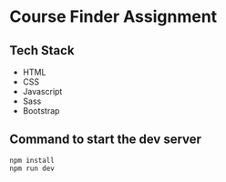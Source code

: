 # Course Finder Assignment

## Tech Stack

* HTML
* CSS
* Javascript
* Sass
* Bootstrap

## Command to start the dev server
```
npm install
npm run dev
```
